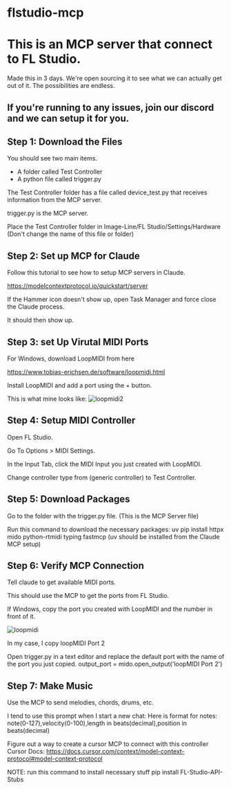 # flstudio-mcp

# This is an MCP server that connect to FL Studio.
Made this in 3 days. We're open sourcing it to see what we can actually get out of it. The possibilities are endless.

## If you're running to any issues, join our discord and we can setup it for you.

## Step 1: Download the Files
You should see two main items. 
- A folder called Test Controller
- A python file called trigger.py

The Test Controller folder has a file called device_test.py that receives information from the MCP server.

trigger.py is the MCP server.
  
Place the Test Controller folder in Image-Line/FL Studio/Settings/Hardware (Don't change the name of this file or folder)

## Step 2: Set up MCP for Claude
Follow this tutorial to see how to setup MCP servers in Claude. 

https://modelcontextprotocol.io/quickstart/server

If the Hammer icon doesn't show up, open Task Manager and force close the Claude process.

It should then show up.

## Step 3: set Up Virutal MIDI Ports
For Windows, download LoopMIDI from here

https://www.tobias-erichsen.de/software/loopmidi.html

Install LoopMIDI and add a port using the + button.

This is what mine looks like:
![loopmidi2](https://github.com/user-attachments/assets/fdc2770f-e07a-4b19-824b-56de8a4aa2c3)

## Step 4: Setup MIDI Controller
Open FL Studio.

Go To Options > MIDI Settings.

In the Input Tab, click the MIDI Input you just created with LoopMIDI.

Change controller type from (generic controller) to Test Controller.

## Step 5: Download Packages
Go to the folder with the trigger.py file. (This is the MCP Server file)

Run this command to download the necessary packages: uv pip install httpx mido python-rtmidi typing fastmcp
(uv should be installed from the Claude MCP setup)

## Step 6: Verify MCP Connection
Tell claude to get available MIDI ports.

This should use the MCP to get the ports from FL Studio.

If Windows, copy the port you created with LoopMIDI and the number in front of it.

![loopmidi](https://github.com/user-attachments/assets/a14b0aaa-5127-47c9-b041-fcb5a70339d9)

In my case, I copy loopMIDI Port 2

Open trigger.py in a text editor and replace the default port with the name of the port you just copied.
output_port = mido.open_output('loopMIDI Port 2') 

## Step 7: Make Music

Use the MCP to send melodies, chords, drums, etc.

I tend to use this prompt when I start a new chat: Here is format for notes: note(0-127),velocity(0-100),length in beats(decimal),position in beats(decimal)





Figure out a way to create a cursor MCP to connect with this controller 
Cursor Docs: https://docs.cursor.com/context/model-context-protocol#model-context-protocol

NOTE: run this command to install necessary stuff pip install FL-Studio-API-Stubs
